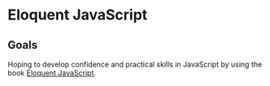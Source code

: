# Eloquent JavaScript
## Goals
Hoping to develop confidence and practical skills in JavaScript by using the book [Eloquent JavaScript](http://eloquentjavascript.net/).
